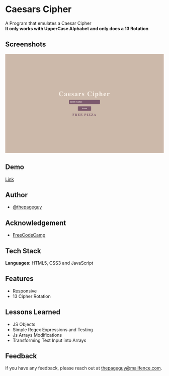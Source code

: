 # Caesars Cipher

A Program that emulates a Caesar Cipher <br>
**It only works with UpperCase Alphabet and only does a 13 Rotation**

## Screenshots

![App Screenshot](img/screenshot.jpeg)

## Demo

[Link](https://thepageguy.github.io/caesars_cipher/)

## Author

- [@thepageguy](https://www.github.com/thepageguy)

## Acknowledgement

- [FreeCodeCamp](https://www.freecodecamp.org/)

## Tech Stack

**Languages:** HTML5, CSS3 and JavaScript

## Features

- Responsive
- 13 Cipher Rotation

## Lessons Learned

- JS Objects
- Simple Regex Expressions and Testing
- Js Arrays Modifications
- Transforming Text Input into Arrays

## Feedback

If you have any feedback, please reach out at thepageguy@mailfence.com.
